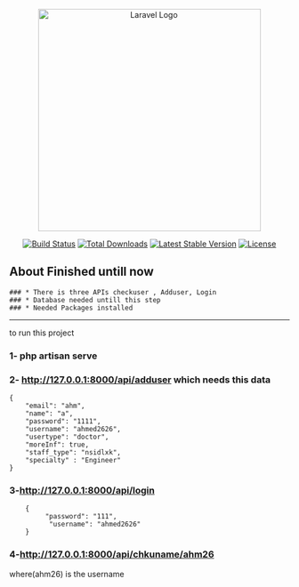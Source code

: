 <p align="center"><a href="https://laravel.com" target="_blank"><img src="https://raw.githubusercontent.com/laravel/art/master/logo-lockup/5%20SVG/2%20CMYK/1%20Full%20Color/laravel-logolockup-cmyk-red.svg" width="400" alt="Laravel Logo"></a></p>

<p align="center">
<a href="https://github.com/laravel/framework/actions"><img src="https://github.com/laravel/framework/workflows/tests/badge.svg" alt="Build Status"></a>
<a href="https://packagist.org/packages/laravel/framework"><img src="https://img.shields.io/packagist/dt/laravel/framework" alt="Total Downloads"></a>
<a href="https://packagist.org/packages/laravel/framework"><img src="https://img.shields.io/packagist/v/laravel/framework" alt="Latest Stable Version"></a>
<a href="https://packagist.org/packages/laravel/framework"><img src="https://img.shields.io/packagist/l/laravel/framework" alt="License"></a>
</p>

## About Finished untill now
```
### * There is three APIs checkuser , Adduser, Login
### * Database needed untill this step
### * Needed Packages installed
```
<hr>
to run this project

### 1- php artisan serve
### 2- http://127.0.0.1:8000/api/adduser       which needs this data
    {
        "email": "ahm",
        "name": "a",
        "password": "1111",
        "username": "ahmed2626",
        "usertype": "doctor",
        "moreInf": true,
        "staff_type": "nsidlxk",
        "specialty" : "Engineer"
    }
### 3-http://127.0.0.1:8000/api/login
        {
             "password": "111",
              "username": "ahmed2626"
        }
### 4-http://127.0.0.1:8000/api/chkuname/ahm26 
where(ahm26) is the username
